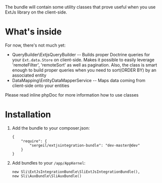 The bundle will contain some utility classes that prove useful when you use ExtJs library on the client-side.

What's inside
=============
For now, there's not much yet:

 * QueryBuilder\ExtjsQueryBuilder -- Builds proper Doctrine queries for your ``Ext.data.Store`` on client-side. Makes it possible
                                to easily leverage 'remoteFilter', 'remoteSort' as well as pagination. Also, the class is smart
                                enough to build proper queries when you need to sort(ORDER BY) by an associated entity
 * DataMapping\EntityDataMapperService -- Maps data coming from client-side onto your entities

Please read inline phpDoc for more information how to use classes

Installation
============
1. Add the bundle to your composer.json:
   ```
   {
       "require": {
           "sergeil/extjsintegration-bundle": "dev-master@dev"
       }
   }
   ```

2. Add bundles to your ``/app/AppKernel``:
    ```
    new Sli\ExtJsIntegrationBundle\SliExtJsIntegrationBundle(),
    new Sli\AuxBundle\SliAuxBundle()
    ```